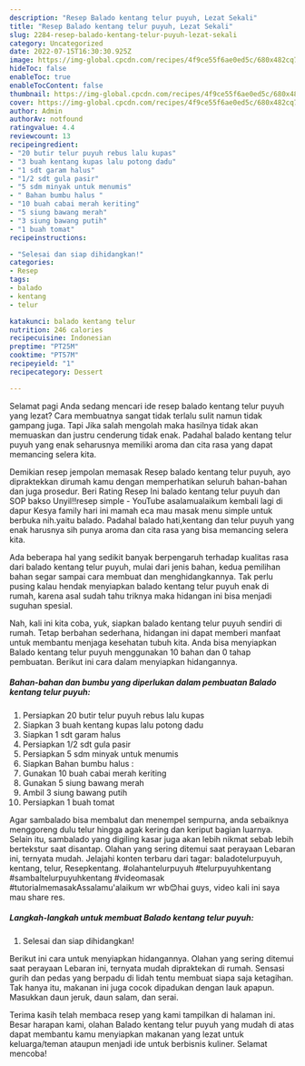 ```yaml
---
description: "Resep Balado kentang telur puyuh, Lezat Sekali"
title: "Resep Balado kentang telur puyuh, Lezat Sekali"
slug: 2284-resep-balado-kentang-telur-puyuh-lezat-sekali
category: Uncategorized
date: 2022-07-15T16:30:30.925Z
image: https://img-global.cpcdn.com/recipes/4f9ce55f6ae0ed5c/680x482cq70/balado-kentang-telur-puyuh-foto-resep-utama.jpg
hideToc: false
enableToc: true
enableTocContent: false
thumbnail: https://img-global.cpcdn.com/recipes/4f9ce55f6ae0ed5c/680x482cq70/balado-kentang-telur-puyuh-foto-resep-utama.jpg
cover: https://img-global.cpcdn.com/recipes/4f9ce55f6ae0ed5c/680x482cq70/balado-kentang-telur-puyuh-foto-resep-utama.jpg
author: Admin
authorAv: notfound
ratingvalue: 4.4
reviewcount: 13
recipeingredient:
- "20 butir telur puyuh rebus lalu kupas"
- "3 buah kentang kupas lalu potong dadu"
- "1 sdt garam halus"
- "1/2 sdt gula pasir"
- "5 sdm minyak untuk menumis"
- " Bahan bumbu halus "
- "10 buah cabai merah keriting"
- "5 siung bawang merah"
- "3 siung bawang putih"
- "1 buah tomat"
recipeinstructions:

- "Selesai dan siap dihidangkan!"
categories:
- Resep
tags:
- balado
- kentang
- telur

katakunci: balado kentang telur 
nutrition: 246 calories
recipecuisine: Indonesian
preptime: "PT25M"
cooktime: "PT57M"
recipeyield: "1"
recipecategory: Dessert

---
```



Selamat pagi Anda sedang mencari ide resep balado kentang telur puyuh yang lezat? Cara membuatnya sangat tidak terlalu sulit namun tidak gampang juga. Tapi Jika salah mengolah maka hasilnya tidak akan memuaskan dan justru cenderung tidak enak. Padahal balado kentang telur puyuh yang enak seharusnya memiliki aroma dan cita rasa yang dapat memancing selera kita.


Demikian resep jempolan memasak Resep balado kentang telur puyuh, ayo dipraktekkan dirumah kamu dengan memperhatikan seluruh bahan-bahan dan juga prosedur. Beri Rating Resep Ini balado kentang telur puyuh dan SOP bakso Unyil‼️resep simple - YouTube asalamualaikum kembali lagi di dapur Kesya family hari ini mamah eca mau masak menu simple untuk berbuka nih.yaitu balado. Padahal balado hati,kentang dan telur puyuh yang enak harusnya sih punya aroma dan cita rasa yang bisa memancing selera kita.

Ada beberapa hal yang sedikit banyak berpengaruh terhadap kualitas rasa dari balado kentang telur puyuh, mulai dari jenis bahan, kedua pemilihan bahan segar sampai cara membuat dan menghidangkannya. Tak perlu pusing kalau hendak menyiapkan balado kentang telur puyuh enak di rumah, karena asal sudah tahu triknya maka hidangan ini bisa menjadi suguhan spesial.


Nah, kali ini kita coba, yuk, siapkan balado kentang telur puyuh sendiri di rumah. Tetap berbahan sederhana, hidangan ini dapat memberi manfaat untuk membantu menjaga kesehatan tubuh kita. Anda bisa menyiapkan Balado kentang telur puyuh menggunakan 10 bahan dan 0 tahap pembuatan. Berikut ini cara dalam menyiapkan hidangannya.

<!--inarticleads1-->

##### Bahan-bahan dan bumbu yang diperlukan dalam pembuatan Balado kentang telur puyuh:

1. Persiapkan 20 butir telur puyuh rebus lalu kupas
1. Siapkan 3 buah kentang kupas lalu potong dadu
1. Siapkan 1 sdt garam halus
1. Persiapkan 1/2 sdt gula pasir
1. Persiapkan 5 sdm minyak untuk menumis
1. Siapkan  Bahan bumbu halus :
1. Gunakan 10 buah cabai merah keriting
1. Gunakan 5 siung bawang merah
1. Ambil 3 siung bawang putih
1. Persiapkan 1 buah tomat


Agar sambalado bisa membalut dan menempel sempurna, anda sebaiknya menggoreng dulu telur hingga agak kering dan keriput bagian luarnya. Selain itu, sambalado yang digiling kasar juga akan lebih nikmat sebab lebih bertekstur saat disantap. Olahan yang sering ditemui saat perayaan Lebaran ini, ternyata mudah. Jelajahi konten terbaru dari tagar: baladotelurpuyuh, kentang, telur, Resepkentang. #olahantelurpuyuh #telurpuyuhkentang #sambaltelurpuyuhkentang #videomasak #tutorialmemasakAssalamu&#39;alaikum wr wb😊hai guys, video kali ini saya mau share res. 

<!--inarticleads2-->

##### Langkah-langkah untuk membuat Balado kentang telur puyuh:


1. Selesai dan siap dihidangkan!

Berikut ini cara untuk menyiapkan hidangannya. Olahan yang sering ditemui saat perayaan Lebaran ini, ternyata mudah dipraktekan di rumah. Sensasi gurih dan pedas yang berpadu di lidah tentu membuat siapa saja ketagihan. Tak hanya itu, makanan ini juga cocok dipadukan dengan lauk apapun. Masukkan daun jeruk, daun salam, dan serai. 

Terima kasih telah membaca resep yang kami tampilkan di halaman ini. Besar harapan kami, olahan Balado kentang telur puyuh yang mudah di atas dapat membantu kamu menyiapkan makanan yang lezat untuk keluarga/teman ataupun menjadi ide untuk berbisnis kuliner. Selamat mencoba!
